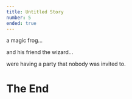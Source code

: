 ```yaml
---
title: Untitled Story
number: 5
ended: true
---
```


<story-part username="hennifant" image="">

a magic frog...

</story-part>
<story-part username="thecodelander" image="">

and his friend the wizard...

</story-part>
<story-part username="magicstoryfrog" image="">

were having a party that nobody was invited to.

# The End

</story-part>
